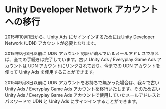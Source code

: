 # Unity Developer Network アカウントへの移行

2015年10月1日から、Unity Ads にサインインするためにはUnity Developer Network (UDN) アカウントが必要となります。

2015年9月8日以前に UDN アカウント認証が済んでいるメールアドレスであれば、全ての手続きは完了しています。古い Unity Ads /  Everyplay Game Ads アカウントは UDN アカウントにリンクされており、今までの UDN アカウントを使って Unity Ads を使用することができます。

2015年9月8日以前に UDN アカウントをお持ちで無かった場合は、我々で古い Unity Ads /  Everyplay Game Ads アカウントを移行いたします。そのため古い Unity Ads /  Everyplay Game Ads アカウントで使用していたメールアドレスとパスワードで UDN と Unity Ads にサインインすることができます。 